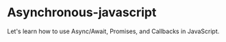 # Asynchronous-javascript
Let's learn how to use Async/Await, Promises, and Callbacks in JavaScript.
